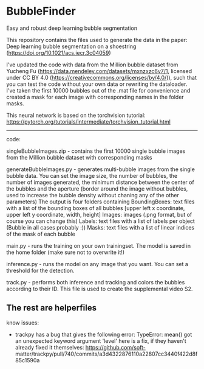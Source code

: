 # BubbleFinder
Easy and robust deep learning bubble segmentation

This repository contains the files used to generate the data in the paper: Deep learning bubble segmentation on a shoestring (https://doi.org/10.1021/acs.iecr.3c04059)

I've updated the code with data from the Million bubble dataset from Yucheng Fu (https://data.mendeley.com/datasets/mxnzxzc6v7/1, licensed under CC BY 4.0 (https://creativecommons.org/licenses/by/4.0/)), such that you can test the code without your own data or rewriting the dataloader. I've taken the first 10000 bubbles out of the .mat file for convenience and created a mask for each image with corresponding names in the folder masks.

This neural network is based on the torchvision tutorial: https://pytorch.org/tutorials/intermediate/torchvision_tutorial.html

----------
code:

singleBubbleImages.zip - contains the first 10000 single bubble images from the Million bubble dataset with corresponding masks

generateBubbleImages.py - generates multi-bubble images from the single bubble data. You can set the image size, the number of bubbles, the number of images generated, the minimum distance between the center of the bubbles and the aperture (border around the image without bubbles, used to increase the bubble density without chaning any of the other parameters)
The output is four folders containing
BoundingBoxes: text files with a list of the bounding boxes of all bubbles [upper left x coordinate, upper left y coordinate, width, height]
Images: images (.png format, but of course you can change this)
Labels: text files with a list of labels per object (Bubble in all cases probably :))
Masks: text files with a list of linear indices of the mask of each bubble

main.py - runs the training on your own trainingset. The model is saved in the home folder (make sure not to overwrite it!)

inference.py - runs the model on any image that you want. You can set a threshold for the detection.

track.py - performs both inference and tracking and colors the bubbles according to their ID. This file is used to create the supplemental video S2.

The rest are helperfiles
----------
know issues:

- trackpy has a bug that gives the following error: TypeError: mean() got an unexpected keyword argument 'level'
  here is a fix, if they haven't already fixed it themselves: https://github.com/soft-     matter/trackpy/pull/740/commits/a3d4322876110a22807cc3440f422d8f85c1590a



